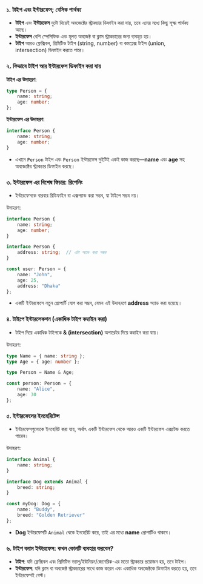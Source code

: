 ### ১. **টাইপ এবং ইন্টারফেস; বেসিক পার্থক্য**
   - **টাইপ** এবং **ইন্টারফেস** দুটো দিয়েই অবজেক্টের স্ট্রাকচার ডিফাইন করা যায়, তবে এদের মধ্যে কিছু সূক্ষ্ম পার্থক্য আছে।
   - **ইন্টারফেস** বেশি স্পেসিফিক এবং মূলত অবজেক্ট বা ক্লাস স্ট্রাকচারের জন্য ব্যবহৃত হয়।
   - **টাইপ** আরও ফ্লেক্সিবল, প্রিমিটিভ টাইপ (string, number) বা কমপ্লেক্স টাইপ (union, intersection) ডিফাইন করতে পারে।

### ২. **কিভাবে টাইপ আর ইন্টারফেস ডিফাইন করা যায়**

   **টাইপ এর উদাহরণ**:
   ```typescript
   type Person = {
       name: string;
       age: number;
   };
   ```

   **ইন্টারফেস এর উদাহরণ**:
   ```typescript
   interface Person {
       name: string;
       age: number;
   }
   ```

   - এখানে `Person` টাইপ এবং `Person` ইন্টারফেস দুইটিই একই কাজ করছে—**name** এবং **age** সহ অবজেক্টের স্ট্রাকচার ডিফাইন করছে।

### ৩. **ইন্টারফেস এর বিশেষ ফিচার: রিপেনিং**
   - ইন্টারফেসকে বারবার রিডিফাইন বা এক্সপ্যান্ড করা সম্ভব, যা টাইপে সম্ভব নয়।

   উদাহরণ:
   ```typescript
   interface Person {
       name: string;
       age: number;
   }

   interface Person {
       address: string;  // এটা অ্যাড করা সম্ভব
   }

   const user: Person = {
       name: "John",
       age: 25,
       address: "Dhaka"
   };
   ```

   - একটি ইন্টারফেসে নতুন প্রোপার্টি যোগ করা সম্ভব, যেমন এই উদাহরণে **address** অ্যাড করা হয়েছে।

### ৪. **টাইপে ইন্টারসেকশন (একাধিক টাইপ কম্বাইন করা)**
   - টাইপ দিয়ে একাধিক টাইপকে **& (intersection)** অপারেটর দিয়ে কম্বাইন করা যায়।

   উদাহরণ:
   ```typescript
   type Name = { name: string };
   type Age = { age: number };

   type Person = Name & Age;

   const person: Person = {
       name: "Alice",
       age: 30
   };
   ```

### ৫. **ইন্টারফেসের ইনহেরিটেন্স**
   - ইন্টারফেসগুলোকে ইনহেরিট করা যায়, অর্থাৎ একটি ইন্টারফেস থেকে আরও একটি ইন্টারফেস এক্সটেন্ড করতে পারেন।

   উদাহরণ:
   ```typescript
   interface Animal {
       name: string;
   }

   interface Dog extends Animal {
       breed: string;
   }

   const myDog: Dog = {
       name: "Buddy",
       breed: "Golden Retriever"
   };
   ```

   - **Dog** ইন্টারফেসটি `Animal` থেকে ইনহেরিট করে, তাই এর মধ্যে **name** প্রোপার্টিও থাকবে।

### ৬. **টাইপ বনাম ইন্টারফেস: কখন কোনটি ব্যবহার করবেন?**
   - **টাইপ**: যদি ফ্লেক্সিবল এবং প্রিমিটিভ ভ্যালু/ইউনিয়ন/জেনেরিক-এর মতো স্ট্রাকচার প্রয়োজন হয়, তবে টাইপ।
   - **ইন্টারফেস**: যদি ক্লাস বা অবজেক্ট স্ট্রাকচারের সাথে কাজ করেন এবং একাধিক অবজেক্টকে ডিফাইন করতে হয়, তবে ইন্টারফেসই বেস্ট।